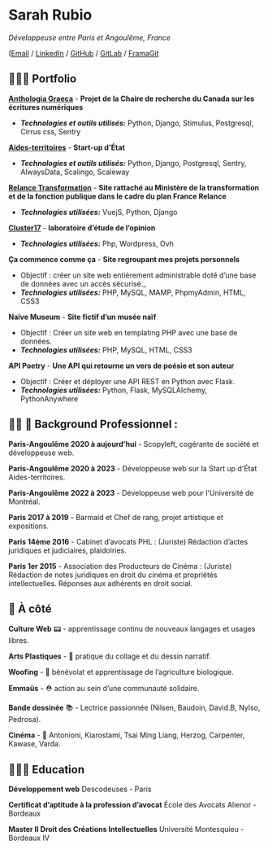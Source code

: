 # Sarah Rubio

_Développeuse entre Paris et Angoulême, France_ <br>

([Email](mailto:sarahrubio.pro@gmail.com) / [LinkedIn](https://www.linkedin.com/in/sarah-rubio-ba765b1a8/) / [GitHub](https://github.com/SarahRubio) / [GitLab](https://gitlab.com/users/SarahRubio/contributed) / [FramaGit](https://framagit.org/users/SarahRubio/activity)

## 👩🏻‍💻 Portfolio

**[Anthologia Graeca](https://anthologiagraeca.org/)** - **Projet de la Chaire de recherche du Canada sur les écritures numériques**
- **_Technologies et outils utilisés:_** Python, Django, Stimulus, Postgresql, Cirrus css, Sentry

**[Aides-territoires](https://aides-territoires.beta.gouv.fr/)** - **Start-up d'État**
  - **_Technologies et outils utilisés:_** Python, Django, Postgresql, Sentry, AlwaysData, Scalingo, Scaleway

**[Relance Transformation](https://github.com/betagouv/relance-transformation)** - **Site rattaché au Ministère de la transformation et de la fonction publique dans le cadre du plan France Relance**
  - **_Technologies utilisées:_** VuejS, Python, Django

**[Cluster17](https://cluster17.com/)** - **laboratoire d’étude de l’opinion**
  - **_Technologies utilisées:_** Php, Wordpress, Ovh

**Ça commence comme ça** - **Site regroupant mes projets personnels**
  - Objectif : créer un site web entièrement administrable doté d’une base de données avec un accès sécurisé._
  - **_Technologies utilisées:_** PHP, MySQL, MAMP, PhpmyAdmin, HTML, CSS3

**Naïve Museum** - **Site fictif d’un musée naïf**
  - Objectif : Créer un site web en templating PHP avec une base de données.
  - **_Technologies utilisées:_** PHP, MySQL, HTML, CSS3
  
**API Poetry** - **Une API qui retourne un vers de poésie et son auteur**
  - Objectif : Créer et déployer une API REST en Python avec Flask.
  - **_Technologies utilisées:_** Python, Flask, MySQLAlchemy, PythonAnywhere
     
## 👩🏻 🧰 Background Professionnel :

**Paris-Angoulême 2020 à aujourd'hui** - Scopyleft, cogérante de société et développeuse web.

**Paris-Angoulême 2020 à 2023** - Développeuse web sur la Start up d'État Aides-territoires.

**Paris-Angoulême 2022 à 2023** - Développeuse web pour l'Université de Montréal.

**Paris 2017 à 2019** - Barmaid et Chef de rang, projet artistique et expositions.

**Paris 14ème 2016** - Cabinet d’avocats PHL : (Juriste) Rédaction d’actes juridiques et
judiciaires, plaidoiries.

**Paris 1er 2015** - Association des Producteurs de Cinéma : (Juriste) Rédaction de notes juridiques en droit du cinéma et propriétés intellectuelles. Réponses aux adhérents en droit social.

## 🎒 À côté

**Culture Web** 📟 - apprentissage continu de nouveaux langages et usages libres.

**Arts Plastiques** - 🎨 pratique du collage et du dessin narratif.

**Woofing** - 🌱 bénévolat et apprentissage de l’agriculture biologique.

**Emmaüs** - ⛑ action au sein d’une communauté solidaire.

**Bande dessinée** 📚 - Lectrice passionnée (Nilsen, Baudoin, David.B, Nylso, Pedrosa).

**Cinéma** - 🎥 Antonioni, Kiarostami, Tsai Ming Liang, Herzog, Carpenter, Kawase, Varda.
 
## 👩🏼‍🎓 Education

**Développement web**
Descodeuses - Paris

**Certificat d’aptitude à la profession d’avocat** 
École des Avocats Alienor - Bordeaux

**Master II Droit des Créations Intellectuelles** 
Université Montesquieu - Bordeaux IV



